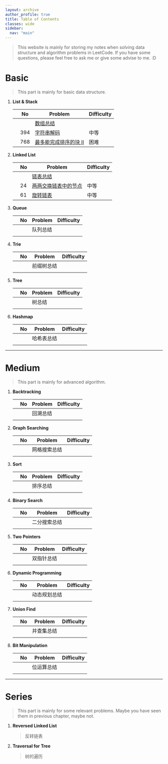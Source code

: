 ```yaml
---
layout: archive
author_profile: true
title: Table of Contents
classes: wide
sidebar:
  nav: "main"
---
```


> This website is mainly for storing my notes when solving data structure and algorithm problems in LeetCode. If you have some questions, please feel free to ask me or give some advise to me. :D

# Basic

> This part is mainly for basic data structure.

1. **List & Stack**

    |     | No  | Problem                                                                   | Difficulty |
    | --- | --- | ------------------------------------------------------------------------- | ---------- |
    |     |     | [数组总结](./_posts/2021-02-03-list-summary.md)                           |            |
    |     | 394 | [字符串解码](./_posts/2021-02-06-decode-string.md)                        | 中等       |
    |     | 768 | [最多能完成排序的块 II](./_posts/2021-02-07-max-chunks-to-make-sorted.md) | 困难       |

2. **Linked List**

    |     | No  | Problem                                                           | Difficulty |
    | --- | --- | ----------------------------------------------------------------- | ---------- |
    |     |     | [链表总结](./_posts/2021-01-31-linked-list-summary.md)            |            |
    |     | 24  | [两两交换链表中的节点](./_posts/2021-02-08-swap-nodes-in-pairs.md) | 中等       |
    |     | 61  | [旋转链表](./_posts/2021-02-07-rotate-list.md)                    | 中等       |
1. **Queue**

    |     | No  | Problem  | Difficulty |
    | --- | --- | -------- | ---------- |
    |     |     | 队列总结 |            |
    |     |     |          |            |

2. **Trie**

    |     | No  | Problem    | Difficulty |
    | --- | --- | ---------- | ---------- |
    |     |     | 前缀树总结 |            |
    |     |     |            |            |

3. **Tree**

    |     | No  | Problem | Difficulty |
    | --- | --- | ------- | ---------- |
    |     |     | 树总结  |            |
    |     |     |         |            |
4. **Hashmap**

    |     | No  | Problem    | Difficulty |
    | --- | --- | ---------- | ---------- |
    |     |     | 哈希表总结 |            |
    |     |     |            |            |


----
# Medium

> This part is mainly for advanced algorithm.

1. **Backtracking**

    |     | No  | Problem  | Difficulty |
    | --- | --- | -------- | ---------- |
    |     |     | 回溯总结 |            |
    |     |     |          |            |

2. **Graph Searching**

    |     | No  | Problem      | Difficulty |
    | --- | --- | ------------ | ---------- |
    |     |     | 网格搜索总结 |            |
    |     |     |              |            |

3. **Sort**

    |     | No  | Problem  | Difficulty |
    | --- | --- | -------- | ---------- |
    |     |     | 排序总结 |            |
    |     |     |          |            |

4. **Binary Search**

    |     | No  | Problem      | Difficulty |
    | --- | --- | ------------ | ---------- |
    |     |     | 二分搜索总结 |            |
    |     |     |              |            |

5. **Two Pointers**

    |     | No  | Problem    | Difficulty |
    | --- | --- | ---------- | ---------- |
    |     |     | 双指针总结 |            |
    |     |     |            |            |

6. **Dynamic Programming**

    |     | No  | Problem      | Difficulty |
    | --- | --- | ------------ | ---------- |
    |     |     | 动态规划总结 |            |
    |     |     |              |            |

7. **Union Find**

    |     | No  | Problem    | Difficulty |
    | --- | --- | ---------- | ---------- |
    |     |     | 并查集总结 |            |
    |     |     |            |            |

8. **Bit Manipulation**

    |     | No  | Problem    | Difficulty |
    | --- | --- | ---------- | ---------- |
    |     |     | 位运算总结 |            |
    |     |     |            |            |

----
# Series

> This part is mainly for some relevant problems. Maybe you have seen them in previous chapter, maybe not.

1. **Reversed Linked List**

    > 反转链表

2. **Traversal for Tree**

    > 树的遍历